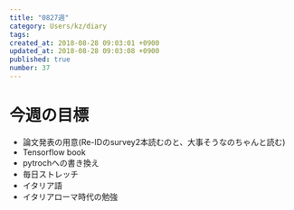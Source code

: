 ```yaml
---
title: "0827週"
category: Users/kz/diary
tags: 
created_at: 2018-08-28 09:03:01 +0900
updated_at: 2018-08-28 09:03:08 +0900
published: true
number: 37
---
```


# 今週の目標
* 論文発表の用意(Re-IDのsurvey2本読むのと、大事そうなのちゃんと読む)
* Tensorflow book
* pytrochへの書き換え
* 毎日ストレッチ
* イタリア語
* イタリアローマ時代の勉強
